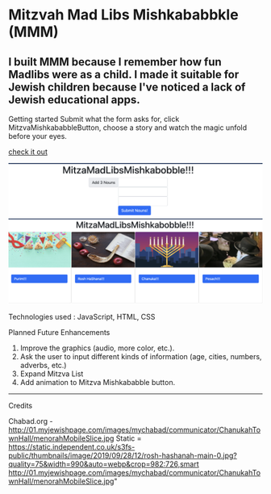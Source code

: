 # Mitzvah Mad Libs Mishkababbkle (MMM)

I built MMM because I remember how fun Madlibs were as a child. I made it suitable for Jewish children because I've noticed a lack of Jewish educational apps. 
---
Getting started 
Submit what the form asks for, click MitzvaMishkababbleButton, choose a story and watch the magic unfold before your eyes.

[check it out](http://www.mitzvamadlibs.surge.sh)

![screenshot](/images/MMM1.png)
    ![screenshot](images/MMM2.png)

Technologies used : JavaScript, HTML, CSS

Planned Future Enhancements
1. Improve the graphics (audio, more color, etc.). 
2. Ask the user to input different kinds of information (age, cities, numbers, adverbs, etc.)
3. Expand Mitzva List
4. Add animation to Mitzva Mishkababble button. 

---
Credits

Chabad.org - http://01.myjewishpage.com/images/mychabad/communicator/ChanukahTownHall/menorahMobileSlice.jpg
Static = https://static.independent.co.uk/s3fs-public/thumbnails/image/2019/09/28/12/rosh-hashanah-main-0.jpg?quality=75&width=990&auto=webp&crop=982:726,smart
     http://01.myjewishpage.com/images/mychabad/communicator/ChanukahTownHall/menorahMobileSlice.jpg"



